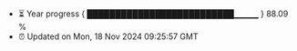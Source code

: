 - ⏳ Year progress { ██████████████████████████▁▁▁▁ } 88.09 %
- ⏰ Updated on Mon, 18 Nov 2024 09:25:57 GMT

